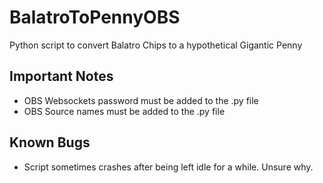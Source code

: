 # BalatroToPennyOBS
Python script to convert Balatro Chips to a hypothetical Gigantic Penny

## Important Notes
- OBS Websockets password must be added to the .py file
- OBS Source names must be added to the .py file

## Known Bugs
- Script sometimes crashes after being left idle for a while. Unsure why.
